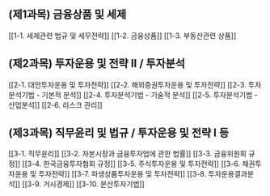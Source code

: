 
## (제1과목) 금융상품 및 세제

[[1-1. 세제관련 법규 및 세무전략]]
[[1-2. 금융상품]]
[[1-3. 부동산관련 상품]]
## (제2과목) 투자운용 및 전략 II / 투자분석

[[2-1. 대안투자운용 및 투자전략]]
[[2-2. 해외증권투자운용 및 투자전략]]
[[2-3. 투자분석기법 - 기본적 분석]]
[[2-4. 투자분석기법 - 기술적 분석]]
[[2-5. 투자분석기법 - 산업분석]]
[[2-6. 리스크 관리]]

## (제3과목) 직무윤리 및 법규 / 투자운용 및 전략 I 등

[[3-1. 직무윤리]]
[[3-2. 자본시장과 금융투자업에 관한 법률]]
[[3-3. 금융위원회 규정]]
[[3-4. 한국금융투자협회 규정]]
[[3-5. 주식투자운용 및 투자전략]]
[[3-6. 채권투자운용 및 투자전략]]
[[3-7. 파생상품투자운용 및 투자전략]]
[[3-8. 투자운용결과분석]]
[[3-9. 거시경제]]
[[3-10. 분산투자기법]]

